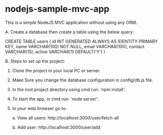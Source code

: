 # nodejs-sample-mvc-app
This is a simple NodeJS MVC application without using any ORM.


A. Create a database then create a table using the below query:

CREATE TABLE users (
	id INT GENERATED ALWAYS AS IDENTITY PRIMARY KEY,
	name VARCHAR(100) NOT NULL,
	email VARCHAR(100),
	contact VARCHAR(15),
	active VARCHAR(1) DEFAULT('Y')
)


B. Steps to set up the project:
1. Clone the project in your local PC or server.
2. Make Sure you change the database configuration in config/db.js file.
3. In the root project directory using cmd run: 'npm install'.
4. To start the app, in cmd run: 'node server'.


5. In your web browser go to: 

    a. View all users: http://localhost:3000/user/fetch-all 
    
    b. Add user: http://localhost:3000/user/add
